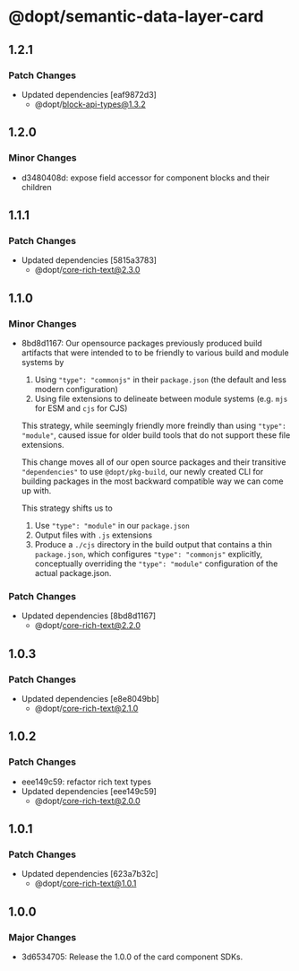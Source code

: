 # @dopt/semantic-data-layer-card

## 1.2.1

### Patch Changes

- Updated dependencies [eaf9872d3]
  - @dopt/block-api-types@1.3.2

## 1.2.0

### Minor Changes

- d3480408d: expose field accessor for component blocks and their children

## 1.1.1

### Patch Changes

- Updated dependencies [5815a3783]
  - @dopt/core-rich-text@2.3.0

## 1.1.0

### Minor Changes

- 8bd8d1167: Our opensource packages previously produced build artifacts that were intended to to be friendly to various build and module systems by

  1. Using `"type": "commonjs"` in their `package.json` (the default and less modern configuration)
  1. Using file extensions to delineate between module systems (e.g. `mjs` for ESM and `cjs` for CJS)

  This strategy, while seemingly friendly more freindly than using `"type": "module"`, caused issue for older build tools that do not support these file extensions.

  This change moves all of our open source packages and their transitive `"dependencies"` to use `@dopt/pkg-build`, our newly created CLI for building packages in the most backward compatible way we can come up with.

  This strategy shifts us to

  1. Use `"type": "module"` in our `package.json`
  1. Output files with `.js` extensions
  1. Produce a `./cjs` directory in the build output that contains a thin `package.json`, which configures `"type": "commonjs"` explicitly, conceptually overriding the `"type": "module"` configuration of the actual package.json.

### Patch Changes

- Updated dependencies [8bd8d1167]
  - @dopt/core-rich-text@2.2.0

## 1.0.3

### Patch Changes

- Updated dependencies [e8e8049bb]
  - @dopt/core-rich-text@2.1.0

## 1.0.2

### Patch Changes

- eee149c59: refactor rich text types
- Updated dependencies [eee149c59]
  - @dopt/core-rich-text@2.0.0

## 1.0.1

### Patch Changes

- Updated dependencies [623a7b32c]
  - @dopt/core-rich-text@1.0.1

## 1.0.0

### Major Changes

- 3d6534705: Release the 1.0.0 of the card component SDKs.
